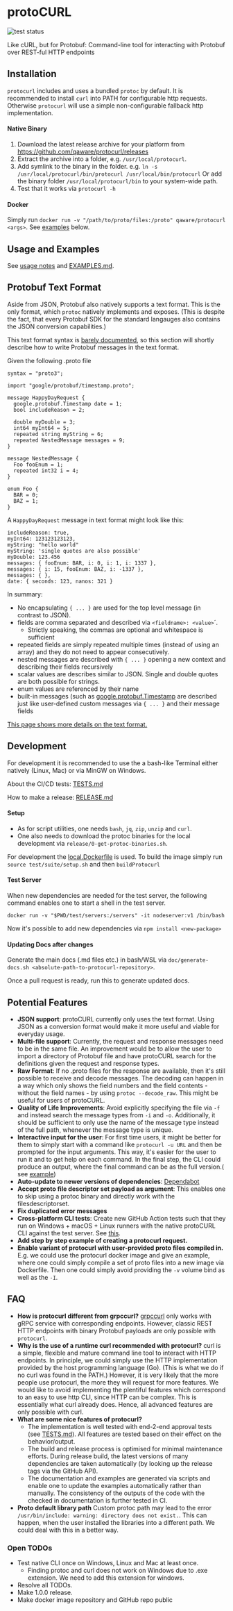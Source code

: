 # protoCURL

![test status](https://github.com/qaware/protocurl/actions/workflows/test.yml/badge.svg)

Like cURL, but for Protobuf: Command-line tool for interacting with Protobuf over REST-ful HTTP endpoints

## Installation

`protocurl` includes and uses a bundled `protoc` by default. It is recommended to install `curl` into PATH for
configurable http requests. Otherwise `protocurl` will use a simple non-configurable fallback http implementation.

#### Native Binary

1. Download the latest release archive for your platform from https://github.com/qaware/protocurl/releases
2. Extract the archive into a folder, e.g. `/usr/local/protocurl`.
3. Add symlink to the binary in the folder. e.g. `ln -s /usr/local/protocurl/bin/protocurl /usr/local/bin/protocurl`
   Or add the binary folder `/usr/local/protocurl/bin` to your system-wide path.
4. Test that it works via `protocurl -h`

#### Docker

Simply run `docker run -v "/path/to/proto/files:/proto" qaware/protocurl <args>`. See [examples](EXAMPLES.md) below.

## Usage and Examples

See [usage notes](doc/generated.usage.txt) and [EXAMPLES.md](EXAMPLES.md).

## Protobuf Text Format

Aside from JSON, Protobuf also natively supports a text format. This is the only format, which `protoc` natively
implements and exposes.
(This is despite the fact, that every Protobuf SDK for the standard langauges also contains the JSON conversion
capabilities.)

This text format syntax
is [barely documented](https://developers.google.com/protocol-buffers/docs/reference/cpp/google.protobuf.text_format),
so this section will shortly describe how to write Protobuf messages in the text format.

Given the following .proto file

```
syntax = "proto3";

import "google/protobuf/timestamp.proto";

message HappyDayRequest {
  google.protobuf.Timestamp date = 1;
  bool includeReason = 2;
  
  double myDouble = 3;
  int64 myInt64 = 5;
  repeated string myString = 6;
  repeated NestedMessage messages = 9;
}

message NestedMessage {
  Foo fooEnum = 1;
  repeated int32 i = 4;
}

enum Foo {
  BAR = 0;
  BAZ = 1;
}
```

A `HappyDayRequest` message in text format might look like this:

```
includeReason: true,
myInt64: 123123123123,
myString: "hello world"
myString: 'single quotes are also possible'
myDouble: 123.456
messages: { fooEnum: BAR, i: 0, i: 1, i: 1337 },
messages: { i: 15, fooEnum: BAZ, i: -1337 },
messages: { },
date: { seconds: 123, nanos: 321 }
```

In summary:

* No encapsulating `{ ... }` are used for the top level message (in contrast to JSON).
* fields are comma separated and described via `<fieldname>: <value>`´.
  * Strictly speaking, the commas are optional and whitespace is sufficient
* repeated fields are simply repeated multiple times (instead of using an array) and they do not need to appear
  consecutively.
* nested messages are described with `{ ... }` opening a new context and describing their fields recursively
* scalar values are describes similar to JSON. Single and double quotes are both possible for strings.
* enum values are referenced by their name
* built-in messages (such
  as [google.protobuf.Timestamp](https://developers.google.com/protocol-buffers/docs/reference/google.protobuf#google.protobuf.Timestamp)
  are described just like user-defined custom messages via `{ ... }` and their message fields

[This page shows more details on the text format.](https://stackoverflow.com/a/18877167)

## Development

For development it is recommended to use the a bash-like Terminal either natively (Linux, Mac) or via MinGW on Windows.

About the CI/CD tests: [TESTS.md](TESTS.md)

How to make a release: [RELEASE.md](RELEASE.md)

#### Setup

* As for script utilities, one needs `bash`, `jq`, `zip`, `unzip` and `curl`.
* One also needs to download the protoc binaries for the local development via `release/0-get-protoc-binaries.sh`.

For development the [local.Dockerfile](src/local.Dockerfile) is used. To build the image simply
run `source test/suite/setup.sh` and then `buildProtocurl`

#### Test Server

When new dependencies are needed for the test server, the following command enables one to start a shell in the test
server.

```
docker run -v "$PWD/test/servers:/servers" -it nodeserver:v1 /bin/bash
```

Now it's possible to add new dependencies via `npm install <new-package>`

#### Updating Docs after changes

Generate the main docs (.md files etc.) in bash/WSL via `doc/generate-docs.sh <absolute-path-to-protocurl-repository>`.

Once a pull request is ready, run this to generate updated docs.

## Potential Features

* **JSON support**: protoCURL currently only uses the text format. Using JSON as a conversion format would make it more
  useful and viable for everyday usage.
* **Multi-file support**: Currently, the request and response messages need to be in the same file. An improvement would
  be to allow the user to import a directory of Protobuf file and have protoCURL search for the definitions given the
  request and response types.
* **Raw Format**: If no .proto files for the response are available, then it's still possible to receive and decode
  messages. The decoding can happen in a way which only shows the field numbers and the field contents - without the
  field names - by using `protoc --decode_raw`. This might be useful for users of protoCURL.
* **Quality of Life Improvements**: Avoid explicitly specifying the file via `-f` and instead search the message types
  from `-i` and `-o`. Additionally, it should be sufficient to only use the name of the message type instead of the full
  path, whenever the message type is unique.
* **Interactive input for the user**: For first time users, it might be better for them to simply start with a command
  like `protocurl -u URL`
  and then be prompted for the input arguments. This way, it's easier for the user to run it and to get help on each
  command. In the final step, the CLI could produce an output, where the final command can be as the full version.(
  see [example](https://medium.com/@jdxcode/12-factor-cli-apps-dd3c227a0e46#2d6e))
* **Auto-update to newer versions of
  dependencies**: [Dependabot](https://github.com/qaware/protocurl/network/dependencies)
* **Accept proto file descriptor set payload as argument**: This enables one to skip using a protoc binary and directly
  work with the filesdescriptorset.
* **Fix duplicated error messages**
* **Cross-platform CLI tests**: Create new GitHub Action tests such that they run on Windows + macOS + Linux runners
  with the native protoCURL CLI against the test server.
  See [this](https://www.zettlr.com/post/continuous-cross-platform-deployment-github-actions).
* **Add step by step example of creating a protocurl request.**
* **Enable variant of protocurl with user-provided proto files compiled in.** E.g. we could use the protocurl docker
  image and give an example, where one could simply compile a set of proto files into a new image via Dockerfile. Then
  one could simply avoid providing the `-v` volume bind as well as the `-I`.

## FAQ

* **How is protocurl different from grpccurl?** [grpccurl](https://github.com/fullstorydev/grpcurl) only works with gRPC
  service with corresponding endpoints. However, classic REST HTTP endpoints with binary Protobuf payloads are only
  possible with `protocurl`.
* **Why is the use of a runtime curl recommended with protocurl?** curl is a simple, flexible and mature command line
  tool to interact with HTTP endpoints. In principle, we could simply use the HTTP implementation provided by the host
  programming language (Go).
  (This is what we do if no curl was found in the PATH.) However, it is very likely that the more people use protocurl,
  the more they will request for more features. We would like to avoid implementing the plentiful features which
  correspond to an easy to use http CLI, since HTTP can be complex. This is essentially what curl already does. Hence,
  all advanced features are only possible with curl.
* **What are some nice features of protocurl?**
  * The implementation is well tested with end-2-end approval tests (see [TESTS.md](TESTS.md)). All features are tested
    based on their effect on the behavior/output.
  * The build and release process is optimised for minimal maintenance efforts. During release build, the latest
    versions of many dependencies are taken automatically (by looking up the release tags via the GitHub API).
  * The documentation and examples are generated via scripts and enable one to update the examples automatically rather
    than manually. The consistency of the outputs of the code with the checked in documentation is further tested in CI.
* **Proto default library path** Custom protoc path may lead to the
  error `/usr/bin/include: warning: directory does not exist.`. This can happen, when the user installed the libraries
  into a different path. We could deal with this in a better way.

### Open TODOs

* Test native CLI once on Windows, Linux and Mac at least once.
  * Finding protoc and curl does not work on Windows due to .exe extension. We need to add this extension for windows.
* Resolve all TODOs.
* Make 1.0.0 release.
* Make docker image repository and GitHub repo public
